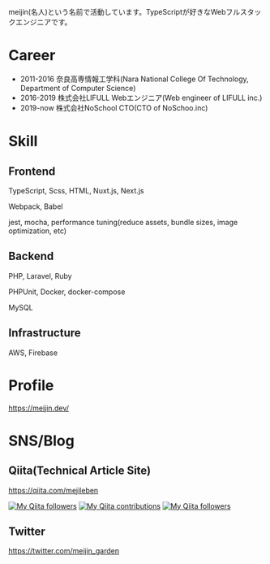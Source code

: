 meijin(名人)という名前で活動しています。TypeScriptが好きなWebフルスタックエンジニアです。

# Career

- 2011-2016 奈良高専情報工学科(Nara National College Of Technology, Department of Computer Science)
- 2016-2019 株式会社LIFULL Webエンジニア(Web engineer of LIFULL inc.)
- 2019-now  株式会社NoSchool CTO(CTO of NoSchoo.inc)

# Skill

## Frontend
TypeScript, Scss, HTML, Nuxt.js, Next.js

Webpack, Babel

jest, mocha, performance tuning(reduce assets, bundle sizes, image optimization, etc)

## Backend
PHP, Laravel, Ruby

PHPUnit, Docker, docker-compose

MySQL

## Infrastructure
AWS, Firebase

# Profile
https://meijin.dev/

# SNS/Blog

## Qiita(Technical Article Site)
https://qiita.com/mejileben

[![My Qiita followers](https://qiita-badge.apiapi.app/s/mejileben/posts.svg)](http://qiita.com/mejileben) [![My Qiita contributions](https://qiita-badge.apiapi.app/s/mejileben/contributions.svg)](http://qiita.com/mejileben) [![My Qiita followers](https://qiita-badge.apiapi.app/s/mejileben/followers.svg)](http://qiita.com/mejileben)

## Twitter
https://twitter.com/meijin_garden
